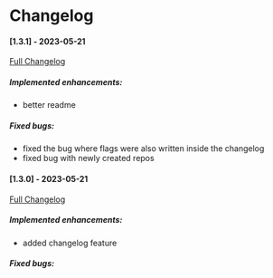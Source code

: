 # Changelog
#### [1.3.1] - 2023-05-21
[Full Changelog](https://github.com/Borecjeborec1/github-publisher/commits/main)

##### Implemented enhancements:
- better readme

##### Fixed bugs:
- fixed the bug where flags were also written inside the changelog
- fixed bug with newly created repos


#### [1.3.0] - 2023-05-21

[Full Changelog](https://github.com/Borecjeborec1/github-publisher/commits/main)

##### Implemented enhancements:
- added changelog feature  

##### Fixed bugs:

